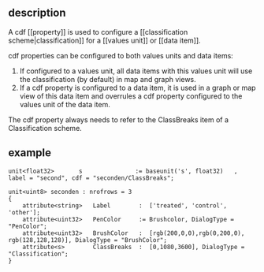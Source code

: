 ## description

A cdf [[property]] is used to configure a [[classification scheme|classification]] for a [[values unit]] or [[data item]].

cdf properties can be configured to both values units and data items:

1.  If configured to a values unit, all data items with this values unit will use the classification (by default) in map and graph views.
2.  If a cdf property is configured to a data item, it is used in a graph or map view of this data item and overrules a cdf property configured to the 
 values unit of the data item.

The cdf property always needs to refer to the ClassBreaks item of a Classification scheme.

## example


```
unit<float32>       s               := baseunit('s', float32)   , label = "second", cdf = "seconden/ClassBreaks";

unit<uint8> seconden : nrofrows = 3
{
	attribute<string>   Label        :  ['treated', 'control', 'other'];
	attribute<uint32>   PenColor     := Brushcolor, DialogType = "PenColor";
	attribute<uint32>   BrushColor   :  [rgb(200,0,0),rgb(0,200,0), rgb(128,128,128)], DialogType = "BrushColor";
	attribute<s>        ClassBreaks  :  [0,1080,3600], DialogType = "Classification";
}
```